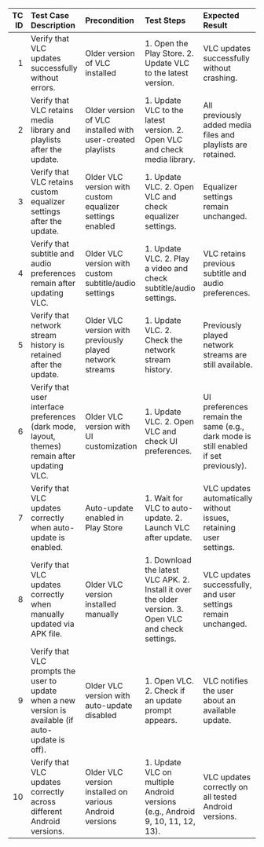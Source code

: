 |   TC ID | Test Case Description                                                                               | Precondition                                               | Test Steps                                                                                            | Expected Result                                                                      | Test Type     | Priority   | Test Data                        |
|--------:|:----------------------------------------------------------------------------------------------------|:-----------------------------------------------------------|:------------------------------------------------------------------------------------------------------|:-------------------------------------------------------------------------------------|:--------------|:-----------|:---------------------------------|
|       1 | Verify that VLC updates successfully without errors.                                                | Older version of VLC installed                             | 1. Open the Play Store. 2. Update VLC to the latest version.                                          | VLC updates successfully without crashing.                                           | Functional    | High       | nan                              |
|       2 | Verify that VLC retains media library and playlists after the update.                               | Older version of VLC installed with user-created playlists | 1. Update VLC to the latest version. 2. Open VLC and check media library.                             | All previously added media files and playlists are retained.                         | Functional    | High       | Sample media files               |
|       3 | Verify that VLC retains custom equalizer settings after the update.                                 | Older VLC version with custom equalizer settings enabled   | 1. Update VLC. 2. Open VLC and check equalizer settings.                                              | Equalizer settings remain unchanged.                                                 | Functional    | Medium     | Custom equalizer values          |
|       4 | Verify that subtitle and audio preferences remain after updating VLC.                               | Older VLC version with custom subtitle/audio settings      | 1. Update VLC. 2. Play a video and check subtitle/audio settings.                                     | VLC retains previous subtitle and audio preferences.                                 | Functional    | Medium     | Sample video file with subtitles |
|       5 | Verify that network stream history is retained after the update.                                    | Older VLC version with previously played network streams   | 1. Update VLC. 2. Check the network stream history.                                                   | Previously played network streams are still available.                               | Functional    | Medium     | Sample network stream URL        |
|       6 | Verify that user interface preferences (dark mode, layout, themes) remain after updating VLC.       | Older VLC version with UI customization                    | 1. Update VLC. 2. Open VLC and check UI preferences.                                                  | UI preferences remain the same (e.g., dark mode is still enabled if set previously). | UI/UX         | Medium     | nan                              |
|       7 | Verify that VLC updates correctly when auto-update is enabled.                                      | Auto-update enabled in Play Store                          | 1. Wait for VLC to auto-update. 2. Launch VLC after update.                                           | VLC updates automatically without issues, retaining user settings.                   | Functional    | Low        | nan                              |
|       8 | Verify that VLC updates correctly when manually updated via APK file.                               | Older VLC version installed manually                       | 1. Download the latest VLC APK. 2. Install it over the older version. 3. Open VLC and check settings. | VLC updates successfully, and user settings remain unchanged.                        | Functional    | Medium     | Latest VLC APK                   |
|       9 | Verify that VLC prompts the user to update when a new version is available (if auto-update is off). | Older VLC version with auto-update disabled                | 1. Open VLC. 2. Check if an update prompt appears.                                                    | VLC notifies the user about an available update.                                     | Usability     | Low        | nan                              |
|      10 | Verify that VLC updates correctly across different Android versions.                                | Older VLC version installed on various Android versions    | 1. Update VLC on multiple Android versions (e.g., Android 9, 10, 11, 12, 13).                         | VLC updates correctly on all tested Android versions.                                | Compatibility | High       | Different Android devices        |